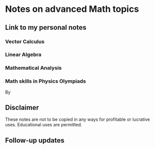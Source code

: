 # Notes on advanced Math topics

## Link to my personal notes

### Vector Calculus

### Linear Algebra

### Mathematical Analysis

### Math skills in Physics Olympiads
By 

## Disclaimer

These notes are not to be copied in any ways for profitable or lucrative uses. Educational uses are permitted.

## Follow-up updates
